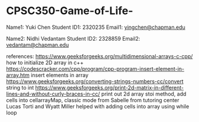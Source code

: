 # CPSC350-Game-of-Life-

Name1: Yuki Chen
Student ID1: 2320235
Email1: yingchen@chapman.edu

Name2: Nidhi Vedantam
Student ID2: 2328859
Email2: vedantam@chapman.edu

references: https://www.geeksforgeeks.org/multidimensional-arrays-c-cpp/ how to initialize 2D array in c++
            https://codescracker.com/cpp/program/cpp-program-insert-element-in-array.htm insert elements in array
            https://www.geeksforgeeks.org/converting-strings-numbers-cc/convert string to int
            https://www.geeksforgeeks.org/print-2d-matrix-in-different-lines-and-without-curly-braces-in-cc/  print out 2d array
            stoi method, add cells into cellarrayMap, classic mode from Sabelle from tutoring center
            Lucas Torti and Wyatt Miller helped with adding cells into array using while loop
